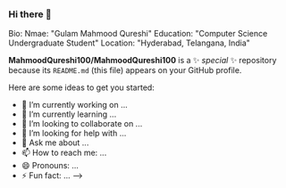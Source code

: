 ### Hi there 👋
Bio:
    Nmae: "Gulam Mahmood Qureshi"
    Education: "Computer Science Undergraduate Student"
    Location: "Hyderabad, Telangana, India"
    
    
    
**MahmoodQureshi100/MahmoodQureshi100** is a ✨ _special_ ✨ repository because its `README.md` (this file) appears on your GitHub profile.

Here are some ideas to get you started:

- 🔭 I’m currently working on ...
- 🌱 I’m currently learning ...
- 👯 I’m looking to collaborate on ...
- 🤔 I’m looking for help with ...
- 💬 Ask me about ...
- 📫 How to reach me: ...
- 😄 Pronouns: ...
- ⚡ Fun fact: ...
-->
